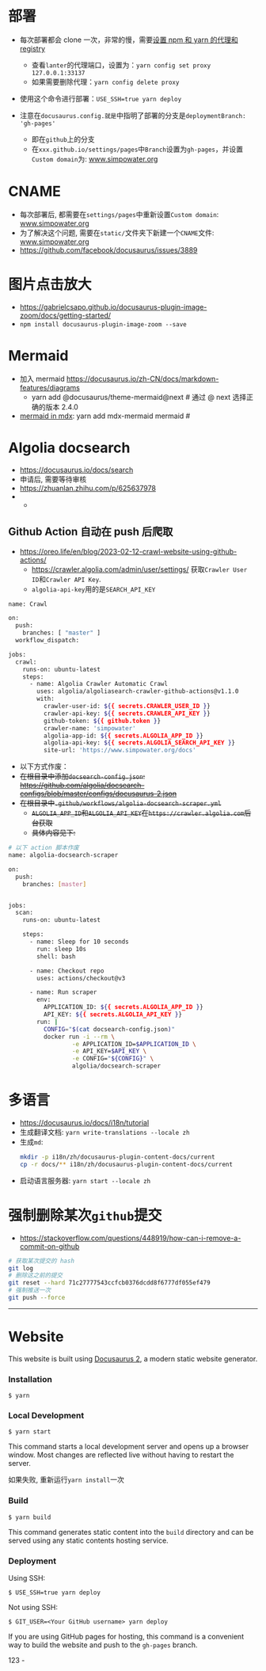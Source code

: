 # 部署

- 每次部署都会 clone 一次，非常的慢，需要[设置 npm 和 yarn 的代理和 registry](https://zhuanlan.zhihu.com/p/272474048)

  - 查看`lanter`的代理端口，设置为：`yarn config set proxy 127.0.0.1:33137`
  - 如果需要删除代理：`yarn config delete proxy `

- 使用这个命令进行部署：`USE_SSH=true yarn deploy`

- 注意在`docusaurus.config.就是`中指明了部署的分支是`deploymentBranch: 'gh-pages'`

  - 即在`github`上的分支
  - 在`xxx.github.io/settings/pages`中`Branch`设置为`gh-pages`，并设置`Custom domain`为: www.simpowater.org

# CNAME

- 每次部署后, 都需要在`settings/pages`中重新设置`Custom domain`: www.simpowater.org
- 为了解决这个问题, 需要在`static/`文件夹下新建一个`CNAME`文件: www.simpowater.org
- https://github.com/facebook/docusaurus/issues/3889

# 图片点击放大

- https://gabrielcsapo.github.io/docusaurus-plugin-image-zoom/docs/getting-started/
- `npm install docusaurus-plugin-image-zoom --save`

# Mermaid

- 加入 mermaid https://docusaurus.io/zh-CN/docs/markdown-features/diagrams
  - yarn add @docusaurus/theme-mermaid@next # 通过 @ next 选择正确的版本 2.4.0
- [mermaid in mdx](https://github.com/sjwall/mdx-mermaid): yarn add mdx-mermaid mermaid #

# Algolia docsearch

- https://docusaurus.io/docs/search
- 申请后, 需要等待审核
- https://zhuanlan.zhihu.com/p/625637978
- -

## Github Action 自动在 push 后爬取

- https://oreo.life/en/blog/2023-02-12-crawl-website-using-github-actions/
  - https://crawler.algolia.com/admin/user/settings/ 获取`Crawler User ID`和`Crawler API Key`.
  - `algolia-api-key`用的是`SEARCH_API_KEY`

```bash
name: Crawl

on:
  push:
    branches: [ "master" ]
  workflow_dispatch:

jobs:
  crawl:
    runs-on: ubuntu-latest
    steps:
      - name: Algolia Crawler Automatic Crawl
        uses: algolia/algoliasearch-crawler-github-actions@v1.1.0
        with:
          crawler-user-id: ${{ secrets.CRAWLER_USER_ID }}
          crawler-api-key: ${{ secrets.CRAWLER_API_KEY }}
          github-token: ${{ github.token }}
          crawler-name: 'simpowater'
          algolia-app-id: ${{ secrets.ALGOLIA_APP_ID }}
          algolia-api-key: ${{ secrets.ALGOLIA_SEARCH_API_KEY }}
          site-url: 'https://www.simpowater.org/docs'

```

- 以下方式作废：
- ~~在根目录中添加`docsearch-config.json`: https://github.com/algolia/docsearch-configs/blob/master/configs/docusaurus-2.json~~
- ~~在根目录中`.github/workflows/algolia-docsearch-scraper.yml`~~
  - ~~`ALGOLIA_APP_ID`和`ALGOLIA_API_KEY`在`https://crawler.algolia.com`后台获取~~
  - ~~具体内容见下:~~

```bash
# 以下 action 脚本作废
name: algolia-docsearch-scraper

on:
  push:
    branches: [master]


jobs:
  scan:
    runs-on: ubuntu-latest

    steps:
      - name: Sleep for 10 seconds
        run: sleep 10s
        shell: bash

      - name: Checkout repo
        uses: actions/checkout@v3

      - name: Run scraper
        env:
          APPLICATION_ID: ${{ secrets.ALGOLIA_APP_ID }}
          API_KEY: ${{ secrets.ALGOLIA_API_KEY }}
        run: |
          CONFIG="$(cat docsearch-config.json)"
          docker run -i --rm \
                  -e APPLICATION_ID=$APPLICATION_ID \
                  -e API_KEY=$API_KEY \
                  -e CONFIG="${CONFIG}" \
                  algolia/docsearch-scraper
```

# 多语言

- https://docusaurus.io/docs/i18n/tutorial
- 生成翻译文档: `yarn write-translations --locale zh`
- 生成`md`:
  ```bash
  mkdir -p i18n/zh/docusaurus-plugin-content-docs/current
  cp -r docs/** i18n/zh/docusaurus-plugin-content-docs/current
  ```
- 启动语言服务器: `yarn start --locale zh`

# 强制删除某次`github`提交

- https://stackoverflow.com/questions/448919/how-can-i-remove-a-commit-on-github

```bash
# 获取某次提交的 hash
git log
# 删除这之前的提交
git reset --hard 71c27777543ccfcb0376dcdd8f6777df055ef479
# 强制推送一次
git push --force
```

---

# Website

This website is built using [Docusaurus 2](https://docusaurus.io/), a modern static website generator.

### Installation

```
$ yarn
```

### Local Development

```
$ yarn start
```

This command starts a local development server and opens up a browser window. Most changes are reflected live without having to restart the server.

如果失败, 重新运行`yarn install`一次

### Build

```
$ yarn build
```

This command generates static content into the `build` directory and can be served using any static contents hosting service.

### Deployment

Using SSH:

```
$ USE_SSH=true yarn deploy
```

Not using SSH:

```
$ GIT_USER=<Your GitHub username> yarn deploy
```

If you are using GitHub pages for hosting, this command is a convenient way to build the website and push to the `gh-pages` branch.

123 -
